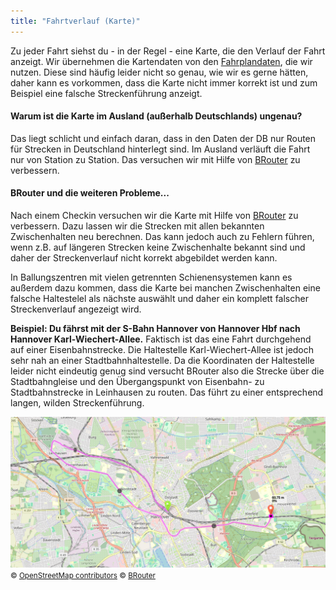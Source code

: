 ```yaml
---
title: "Fahrtverlauf (Karte)"
---
```


Zu jeder Fahrt siehst du - in der Regel - eine Karte, die den Verlauf der Fahrt anzeigt.
Wir übernehmen die Kartendaten von den [Fahrplandaten](/features/timetable), die wir nutzen.
Diese sind häufig leider nicht so genau, wie wir es gerne hätten, daher kann es vorkommen, dass die Karte nicht immer
korrekt ist und zum Beispiel eine falsche Streckenführung anzeigt.

#### Warum ist die Karte im Ausland (außerhalb Deutschlands) ungenau?

Das liegt schlicht und einfach daran, dass in den Daten der DB nur Routen für Strecken in Deutschland hinterlegt sind.
Im Ausland verläuft die Fahrt nur von Station zu Station.
Das versuchen wir mit Hilfe von [BRouter](https://brouter.de/brouter-web/) zu verbessern.

#### BRouter und die weiteren Probleme...

Nach einem Checkin versuchen wir die Karte mit Hilfe
von [BRouter](https://brouter.de/brouter-web/#map=6/51/10/standard&profile=rail) zu verbessern.
Dazu lassen wir die Strecken mit allen bekannten Zwischenhalten neu berechnen.
Das kann jedoch auch zu Fehlern führen, wenn z.B. auf längeren Strecken keine Zwischenhalte bekannt sind und daher der
Streckenverlauf nicht korrekt abgebildet werden kann.

In Ballungszentren mit vielen getrennten Schienensystemen kann es außerdem dazu kommen, dass die Karte bei manchen
Zwischenhalten eine falsche Haltestelel als nächste auswählt und daher ein komplett falscher Streckenverlauf angezeigt
wird.

**Beispiel: Du fährst mit der S-Bahn Hannover von Hannover Hbf nach Hannover Karl-Wiechert-Allee.**
Faktisch ist das eine Fahrt durchgehend auf einer Eisenbahnstrecke.
Die Haltestelle Karl-Wiechert-Allee ist jedoch sehr nah an einer Stadtbahnhaltestelle.
Da die Koordinaten der Haltestelle leider nicht eindeutig genug sind versucht BRouter also die Strecke über die
Stadtbahngleise und den Übergangspunkt von Eisenbahn- zu Stadtbahnstrecke in Leinhausen zu routen.
Das führt zu einer entsprechend langen, wilden Streckenführung.

<img src="error-hannover-hbf-kwa.png">
<small>
    &copy; <a href="https://www.openstreetmap.org/copyright">OpenStreetMap contributors</a>
    &copy; <a href="https://github.com/abrensch/brouter">BRouter</a>
</small>